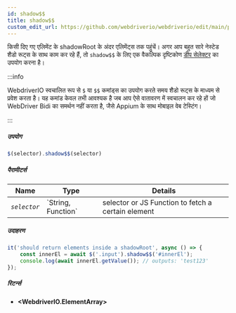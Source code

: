 ```yaml
---
id: shadow$$
title: shadow$$
custom_edit_url: https://github.com/webdriverio/webdriverio/edit/main/packages/webdriverio/src/commands/element/shadow$$.ts
---
```


किसी दिए गए एलिमेंट के shadowRoot के अंदर एलिमेंट्स तक पहुंचें। अगर आप बहुत सारे नेस्टेड शैडो रूट्स के साथ काम कर रहे हैं, तो `shadow$$` के लिए एक वैकल्पिक दृष्टिकोण [डीप सेलेक्टर](https://webdriver.io/docs/selectors#deep-selectors) का उपयोग करना है।

:::info

WebdriverIO स्वचालित रूप से `$` या `$$` कमांड्स का उपयोग करते समय शैडो रूट्स के माध्यम से प्रवेश करता है।
यह कमांड केवल तभी आवश्यक है जब आप ऐसे वातावरण में स्वचालन कर रहे हों जो 
WebDriver Bidi का समर्थन नहीं करता है, जैसे Appium के साथ मोबाइल वेब टेस्टिंग।

:::

##### उपयोग

```js
$(selector).shadow$$(selector)
```

##### पैरामीटर्स

<table>
  <thead>
    <tr>
      <th>Name</th><th>Type</th><th>Details</th>
    </tr>
  </thead>
  <tbody>
    <tr>
      <td><code><var>selector</var></code></td>
      <td>`String, Function`</td>
      <td>selector or JS Function to fetch a certain element</td>
    </tr>
  </tbody>
</table>

##### उदाहरण

```js title="shadow$$.js"
it('should return elements inside a shadowRoot', async () => {
    const innerEl = await $('.input').shadow$$('#innerEl');
    console.log(await innerEl.getValue()); // outputs: 'test123'
});
```

##### रिटर्न्स

- **&lt;WebdriverIO.ElementArray&gt;**